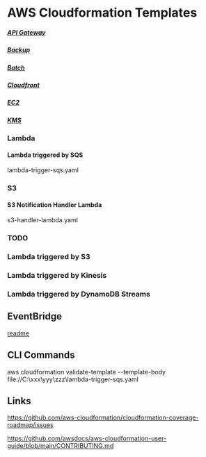 # AWS Cloudformation Templates

##### [API Gateway](api-gateway/README.md)

##### [Backup](backup/README.md)

##### [Batch](batch/README.md)

##### [Cloudfront](cloudfront/README.md)

##### [EC2](/ec2/README.md)

##### [KMS](kms/README.md)

### Lambda


#### Lambda triggered by SQS

lambda-trigger-sqs.yaml




### S3

#### S3 Notification Handler Lambda

s3-handler-lambda.yaml


### TODO

### Lambda triggered by S3

### Lambda triggered by Kinesis

### Lambda triggered by DynamoDB Streams

## EventBridge

[readme](eventbridge/README.md)


## CLI Commands

aws cloudformation validate-template --template-body file://C:\xxx\yyy\zzz\lambda-trigger-sqs.yaml

## Links

https://github.com/aws-cloudformation/cloudformation-coverage-roadmap/issues

https://github.com/awsdocs/aws-cloudformation-user-guide/blob/main/CONTRIBUTING.md
